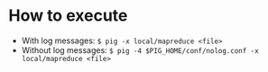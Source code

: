 # How to execute
- With log messages: `$ pig -x local/mapreduce <file>`
- Without log messages: `$ pig -4 $PIG_HOME/conf/nolog.conf -x local/mapreduce <file>`

